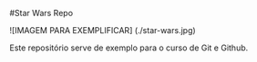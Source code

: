 #Star Wars Repo

![IMAGEM PARA EXEMPLIFICAR] (./star-wars.jpg)

Este repositório serve de exemplo para o curso de Git e Github.
